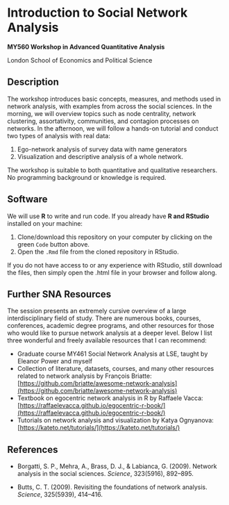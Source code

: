 # Introduction to Social Network Analysis

**MY560 Workshop in Advanced Quantitative Analysis**

London School of Economics and Political Science

## Description

The workshop introduces basic concepts, measures, and methods used in network analysis, with examples from across the social sciences. In the morning, we will overview topics such as node centrality, network clustering, assortativity, communities, and contagion processes on networks. In the afternoon, we will follow a hands-on tutorial and conduct two types of analysis with real data: 

1. Ego-network analysis of survey data with name generators
2. Visualization and descriptive analysis of a whole network. 

The workshop is suitable to both quantitative and qualitative researchers. No programming background or knowledge is required. 

## Software

We will use **R** to write and run code. If you already have **R and RStudio** installed on your machine:

1. Clone/download this repository on your computer by clicking on the green `Code` button above.
2. Open the `.Rmd` file from the cloned repository in RStudio.

If you do not have access to or any experience with RStudio, still download the files, then simply open the .html file in your browser and follow along.

## Further SNA Resources

The session presents an extremely cursive overview of a large interdisciplinary field of study. There are numerous books, courses, conferences, academic degree programs, and other resources for those who would like to pursue network analysis at a deeper level. Below I list three wonderful and freely available resources that I can recommend:

* Graduate course MY461 Social Network Analysis at LSE, taught by Eleanor Power and myself
* Collection of literature, datasets, courses, and many other resources related to network analysis by François Briatte: [https://github.com/briatte/awesome-network-analysis](https://github.com/briatte/awesome-network-analysis)
* Textbook on egocentric network analysis in R by Raffaele Vacca: [https://raffaelevacca.github.io/egocentric-r-book/](https://raffaelevacca.github.io/egocentric-r-book/)
* Tutorials on network analysis and visualization by Katya Ognyanova: [https://kateto.net/tutorials/](https://kateto.net/tutorials/)

## References

* Borgatti, S. P., Mehra, A., Brass, D. J., & Labianca, G. (2009). Network analysis in the social sciences. *Science*, 323(5916), 892–895. 

* Butts, C. T. (2009). Revisiting the foundations of network analysis. *Science*, 325(5939), 414–416. 